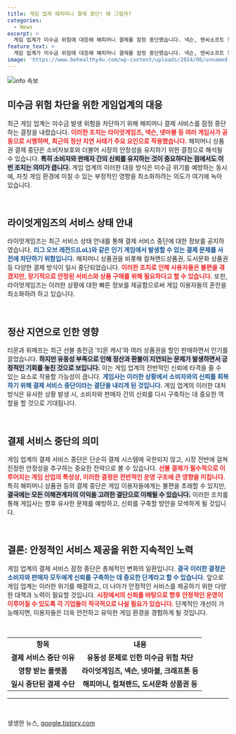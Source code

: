 ```yaml
---
title: 게임 업계 해피머니 결제 중단! 왜 그럴까?
categories:
  - News
excerpt: >
  게임 업계가 미수금 위험에 대응해 해피머니 결제를 잠정 중단했습니다. 넥슨, 엔씨소프트 등 주요 기업들이 포함된 이 조치는 최근 티몬과 위메프의 정산 지연 사태로 촉발되었습니다. 게임의 결제가 불안정해질 위험에 대한 긴급 조치입니다.
feature_text: >
  게임 업계가 미수금 위험에 대응해 해피머니 결제를 잠정 중단했습니다. 넥슨, 엔씨소프트 등 주요 기업들이 포함된 이 조치는 최근 티몬과 위메프의 정산 지연 사태로 촉발되었습니다. 게임의 결제가 불안정해질 위험에 대한 긴급 조치입니다.
image: 'https://www.behealthy4u.com/wp-content/uploads/2024/06/unnamed-file.png'
---
```


<p><img src="https://www.behealthy4u.com/wp-content/uploads/2024/06/unnamed-file.png" alt="info 속보" /></p>

<h2 data-ke-size="size26">미수금 위험 차단을 위한 게임업계의 대응</h2>

<p data-ke-size="size16">최근 게임 업계는 미수금 발생 위험을 차단하기 위해 해피머니 결제 서비스를 잠정 중단하는 결정을 내렸습니다. <b><span style="color: #ee2323;">이러한 조치는 라이엇게임즈, 넥슨, 넷마블 등 여러 게임사가 공동으로 시행하며, 최근의 정산 지연 사태가 주요 요인으로 작용했습니다.</span></b> 해피머니 상품권 결제 중단은 소비자보호와 더불어 시장의 안정성을 유지하기 위한 결정으로 해석될 수 있습니다. <b><span style="background-color: #21538527;">특히 소비자와 판매자 간의 신뢰를 유지하는 것이 중요하다는 점에서도 이번 조치는 의미가 큽니다.</span></b> 게임 업계의 이러한 대응 방식은 미수금 위기를 예방하는 동시에, 자칫 게임 환경에 미칠 수 있는 부정적인 영향을 최소화하려는 의도가 여기에 녹아 있습니다.</p>

<p data-ke-size="size16">&nbsp;</p>

<h2 data-ke-size="size26">라이엇게임즈의 서비스 상태 안내</h2>

<p data-ke-size="size16">라이엇게임즈는 최근 서비스 상태 안내를 통해 결제 서비스 중단에 대한 정보를 공지하였습니다. <b><span style="color: #1a5490;">리그 오브 레전드(LoL)와 같은 인기 게임에서 발생할 수 있는 결제 문제를 사전에 차단하기 위함입니다.</span></b> 해피머니 상품권을 비롯해 컬쳐랜드상품권, 도서문화 상품권 등 다양한 결제 방식이 일시 중단되었습니다. <b><span style="color: #ee2323;">이러한 조치로 인해 사용자들은 불편을 겪겠지만, 장기적으로 안정된 서비스와 상품 구매를 위해 필요하다고 할 수 있습니다.</span></b> 또한, 라이엇게임즈는 이러한 상황에 대한 빠른 정보를 제공함으로써 게임 이용자들의 혼란을 최소화하려 하고 있습니다.</p>

<p data-ke-size="size16">&nbsp;</p>

<h2 data-ke-size="size26">정산 지연으로 인한 영향</h2>

<p data-ke-size="size16">티몬과 위메프는 최근 선불 충전금 '티몬 캐시'와 여러 상품권을 할인 판매하면서 인기를 끌었습니다. <b><span style="background-color: #21538527;">하지만 유동성 부족으로 인해 정산과 환불이 지연되는 문제가 발생하면서 긍정적인 기회를 놓친 것으로 보입니다.</span></b> 이는 게임 업계의 전반적인 신뢰에 타격을 줄 수 있는 요소로 작용할 가능성이 큽니다. <b><span style="color: #1a5490;">게임사는 이러한 상황에서 소비자와의 신뢰를 회복하기 위해 결제 서비스 중단이라는 결단을 내리게 된 것입니다.</span></b> 게임 업계의 이러한 대처 방식은 유사한 상황 발생 시, 소비자와 판매자 간의 신뢰를 다시 구축하는 데 중요한 역할을 할 것으로 기대됩니다.</p>

<p data-ke-size="size16">&nbsp;</p>

<h2 data-ke-size="size26">결제 서비스 중단의 의미</h2>

<p data-ke-size="size16">게임 업계의 결제 서비스 중단은 단순히 결제 시스템에 국한되지 않고, 시장 전반에 걸쳐 진정한 안정성을 추구하는 중요한 전략으로 볼 수 있습니다. <b><span style="color: #ee2323;">선불 결제가 필수적으로 이루어지는 게임 산업의 특성상, 이러한 결정은 전반적인 운영 구조에 큰 영향을 미칩니다.</span></b> 특히 해피머니 상품권 등의 결제 중단은 게임 이용자들에게는 불편을 초래할 수 있지만, <b><span style="background-color: #21538527;">결국에는 모든 이해관계자의 이익을 고려한 결단으로 이해될 수 있습니다.</span></b> 이러한 조치를 통해 게임사는 향후 유사한 문제를 예방하고, 신뢰를 구축할 방안을 모색하게 될 것입니다.</p>

<p data-ke-size="size16">&nbsp;</p>

<h2 data-ke-size="size26">결론: 안정적인 서비스 제공을 위한 지속적인 노력</h2>

<p data-ke-size="size16">게임 업계의 결제 서비스 잠정 중단은 총체적인 변화의 일환입니다. <b><span style="color: #1a5490;">결국 이러한 결정은 소비자와 판매자 모두에게 신뢰를 구축하는 데 중요한 단계라고 할 수 있습니다.</span></b> 앞으로 게임 업계는 이러한 위기를 해결하고, 더 나아가 안정적인 서비스를 제공하기 위한 다양한 대책과 노력이 필요할 것입니다. <b><span style="color: #ee2323;">시장에서의 신뢰를 바탕으로 향후 안정적인 운영이 이루어질 수 있도록 각 기업들이 적극적으로 나설 필요가 있습니다.</span></b> 단계적인 개선이 가능해지면, 이용자들은 더욱 안전하고 유익한 게임 환경을 경험하게 될 것입니다.</p>

<p data-ke-size="size16">&nbsp;</p>

<table>
<tr>
<td style="text-align: center; height: 17px;"><b>항목</b></td>
<td style="text-align: center; height: 17px;"><b>내용</b></td>
</tr>
<tr>
<td style="text-align: center; height: 17px;"><b>결제 서비스 중단 이유</b></td>
<td style="text-align: center; height: 17px;"><b>유동성 문제로 인한 미수금 위험 차단</b></td>
</tr>
<tr>
<td style="text-align: center; height: 17px;"><b>영향 받는 플랫폼</b></td>
<td style="text-align: center; height: 17px;"><b>라이엇게임즈, 넥슨, 넷마블, 크래프톤 등</b></td>
</tr>
<tr>
<td style="text-align: center; height: 17px;"><b>일시 중단된 결제 수단</b></td>
<td style="text-align: center; height: 17px;"><b>해피머니, 컬쳐랜드, 도서문화 상품권 등</b></td>
</tr>
</table>

<hr /> 

<p data-ke-size="size16">&nbsp;</p>
생생한 뉴스, <a href="https://qoogle.tistory.com" rel="dofollow">qoogle.tistory.com</a>


